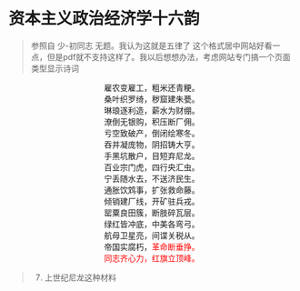 # 资本主义政治经济学十六韵
> 参照自 少-初同志 无题。我认为这就是五律了 
> 这个格式居中网站好看一点，但是pdf就不支持这样了。我以后想想办法，考虑网站专门搞一个页面类型显示诗词

<center>
雇农变雇工，粗米还青粳。<br/>
桑叶织罗绮，秽窟建朱甍。<br/>
琳琅逐利造，薪水为财绷。<br/>
潦倒无银购，积压断厂佣。<br/>
亏空致破产，倒闭绘寒冬。<br/>
吞并凝庞物，阴招铸大亨。<br/>
手黑坑散户，目短弃尼龙。<br/>
百业宗门虎，四行央汇虫。<br/>
宁丢随水去，不送济民生。<br/>
通胀饮鸩事，扩张救命藤。<br/>
倾销建厂线，开矿驻兵戎。<br/>
罂粟良田簇，断肢碎瓦层。<br/>
绿红皆冲底，中美各弯弓。<br/>
航母卫星亮，间谍关税从。<br/>
帝国实腐朽，<font color="red">革命断垂挣。<br/>
同志齐心力，红旗立顶峰。</fong>
</center>

> 7. 上世纪尼龙这种材料
<!--stackedit_data:
eyJoaXN0b3J5IjpbMTI5OTE4Nzc0NSwxNjg4NjgyOTIsLTExMD
MyNDg4NjUsMTA1MTU5OTQ5MywtMjU0MjI2Nzk0LC0yMDk5MTI2
ODU5LDEzNzc4MDc1MjksLTEwODA5MjgyNjAsNDczMTc3MDMxLD
E1NTEyNzU0OTEsLTIwOTkzOTAzMzMsLTEwMDczOTE5NzgsLTE0
MzA4MTYwNTYsMTIxNDQwMDc1Niw4NjQwNjkxNTcsLTM3ODc3Nj
U4MywxMTMyMTk1NjUwLC01NTY3MDI0ODgsOTA1NDYxMjcsMTU3
MzEzNjAwMl19
-->